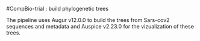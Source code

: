 #CompBio-trial : build phylogenetic trees

The pipeline uses Augur v12.0.0 to build the trees from Sars-cov2 sequences and metadata and Auspice v2.23.0 for the vizualization of these trees.
